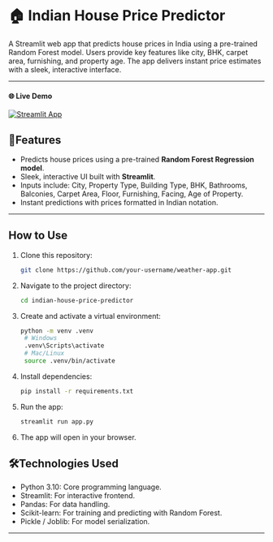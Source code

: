 # 🏠 Indian House Price Predictor

A Streamlit web app that predicts house prices in India using a pre-trained Random Forest model.
Users provide key features like city, BHK, carpet area, furnishing, and property age.
The app delivers instant price estimates with a sleek, interactive interface.

---
#### 🌐 Live Demo

  [![Streamlit App](https://static.streamlit.io/badges/streamlit_badge_black_white.svg)](https://indian-house-price-predictor.streamlit.app/)


## 🌟Features
- Predicts house prices using a pre-trained **Random Forest Regression model**.  
- Sleek, interactive UI built with **Streamlit**.  
- Inputs include: City, Property Type, Building Type, BHK, Bathrooms, Balconies, Carpet Area, Floor, Furnishing, Facing, Age of Property.  
- Instant predictions with prices formatted in Indian notation.  

---

## How to Use
1. Clone this repository:  
   ```bash
   git clone https://github.com/your-username/weather-app.git
   ```  
2. Navigate to the project directory:  
   ```bash
   cd indian-house-price-predictor
   ```  
3. Create and activate a virtual environment:  
   ```bash
   python -m venv .venv
    # Windows
    .venv\Scripts\activate
    # Mac/Linux
    source .venv/bin/activate
   ```  
4. Install dependencies:  
   ```bash
   pip install -r requirements.txt
   ```  
5. Run the app: 
   ```bash
   streamlit run app.py
   ``` 
6. The app will open in your browser.

## 🛠️Technologies Used
- Python 3.10: Core programming language.
- Streamlit: For interactive frontend.
- Pandas: For data handling.
- Scikit-learn: For training and predicting with Random Forest.
- Pickle / Joblib: For model serialization.
---

